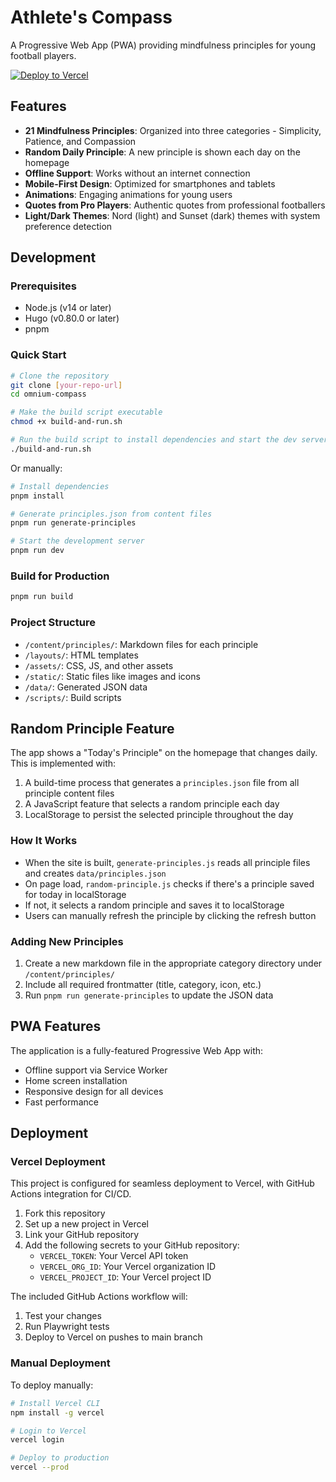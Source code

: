 # Athlete's Compass

A Progressive Web App (PWA) providing mindfulness principles for young football players.

[![Deploy to Vercel](https://github.com/vercel/vercel/blob/main/packages/style-guide/vercel.svg)](https://vercel.com/import/project?template=https://github.com/yourusername/omnium-compass)

## Features

- **21 Mindfulness Principles**: Organized into three categories - Simplicity, Patience, and Compassion
- **Random Daily Principle**: A new principle is shown each day on the homepage
- **Offline Support**: Works without an internet connection
- **Mobile-First Design**: Optimized for smartphones and tablets
- **Animations**: Engaging animations for young users
- **Quotes from Pro Players**: Authentic quotes from professional footballers
- **Light/Dark Themes**: Nord (light) and Sunset (dark) themes with system preference detection

## Development

### Prerequisites

- Node.js (v14 or later)
- Hugo (v0.80.0 or later)
- pnpm

### Quick Start

```bash
# Clone the repository
git clone [your-repo-url]
cd omnium-compass

# Make the build script executable
chmod +x build-and-run.sh

# Run the build script to install dependencies and start the dev server
./build-and-run.sh
```

Or manually:

```bash
# Install dependencies
pnpm install

# Generate principles.json from content files
pnpm run generate-principles

# Start the development server
pnpm run dev
```

### Build for Production

```bash
pnpm run build
```

### Project Structure

- `/content/principles/`: Markdown files for each principle
- `/layouts/`: HTML templates
- `/assets/`: CSS, JS, and other assets
- `/static/`: Static files like images and icons
- `/data/`: Generated JSON data
- `/scripts/`: Build scripts

## Random Principle Feature

The app shows a "Today's Principle" on the homepage that changes daily. This is implemented with:

1. A build-time process that generates a `principles.json` file from all principle content files
2. A JavaScript feature that selects a random principle each day
3. LocalStorage to persist the selected principle throughout the day

### How It Works

- When the site is built, `generate-principles.js` reads all principle files and creates `data/principles.json`
- On page load, `random-principle.js` checks if there's a principle saved for today in localStorage
- If not, it selects a random principle and saves it to localStorage
- Users can manually refresh the principle by clicking the refresh button

### Adding New Principles

1. Create a new markdown file in the appropriate category directory under `/content/principles/`
2. Include all required frontmatter (title, category, icon, etc.)
3. Run `pnpm run generate-principles` to update the JSON data

## PWA Features

The application is a fully-featured Progressive Web App with:

- Offline support via Service Worker
- Home screen installation
- Responsive design for all devices
- Fast performance

## Deployment

### Vercel Deployment

This project is configured for seamless deployment to Vercel, with GitHub Actions integration for CI/CD.

1. Fork this repository
2. Set up a new project in Vercel
3. Link your GitHub repository
4. Add the following secrets to your GitHub repository:
   - `VERCEL_TOKEN`: Your Vercel API token
   - `VERCEL_ORG_ID`: Your Vercel organization ID
   - `VERCEL_PROJECT_ID`: Your Vercel project ID

The included GitHub Actions workflow will:
1. Test your changes
2. Run Playwright tests
3. Deploy to Vercel on pushes to main branch

### Manual Deployment

To deploy manually:

```bash
# Install Vercel CLI
npm install -g vercel

# Login to Vercel
vercel login

# Deploy to production
vercel --prod
```
